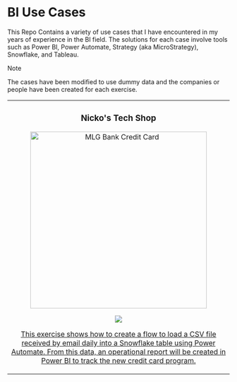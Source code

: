 # BI Use Cases
This Repo Contains a variety of use cases that I have encountered in my years of experience in the BI field. The solutions for each case involve tools such as Power BI, Power Automate, Strategy (aka MicroStrategy), Snowflake, and Tableau. 

>[!NOTE]
>The cases have been modified to use dummy data and the companies or people have been created for each exercise.

<table>
<tr>
<td width="50%">
<h3 align="center">Nicko's Tech Shop</h3>
<div align="center">
<a href="https://github.com/ArisGuimera/Android-Expert" target="_blank"><img src="https://github.com/NicolasLopera/Media/blob/9b9745b9efa14181b4ac0f6347e6a1f921379c5a/Use_Case/Credit_Card_Main.jpg" width="400" alt="MLG Bank Credit Card"></a>
<p>
<a href="https://github.com/ArisGuimera/Android-Expert" target="_blank">
<img src="https://img.shields.io/badge/CÓDIGO-ff9?style=for-the-badge&logo=github&logoColor=black">
</p>
<p>This exercise shows how to create a flow to load a CSV file received by email daily into a Snowflake table using Power Automate. From this data, an operational report will be created in Power BI to track the new credit card program.</p>
</div>
                                                                                    
